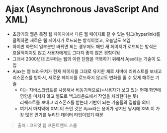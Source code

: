 # Ajax (Asynchronous JavaScript And XML)
* 초창기의 웹은 특정 웹 페이지에서 다른 웹 페이지로 갈 수 있는 링크(hyperlink)를 클릭하면 새로운 웹 페이지가 로드되는 방식이었고, 오늘날도 쓰임
* 하지만 화면의 일부분만 바뀌면 되는 경우에도 매번 새 페이지가 로드되는 방식은 효율적이지도 않고 사용자에게도 그다지 좋지 않은 경험이됨
* 그래서 2000년대 초부터는 웹의 이런 단점을 극복하기 위해서 Ajax라는 기술이 도입
* Ajax는 웹 브라우저가 현재 페이지를 그대로 유지한 채로 서버에 리퀘스트를 보내고 리스폰스를 받아서, 새로운 페이지를 로드하지 않고도 변화를 줄 수 있게 해주는 기술
    * 이는 자바스크립트를 사용해서 비동기적으로(=사용자가 보고 있는 현재 화면에 영향을 미치지 않고 별도로 백그라운드에서 작업을 처리한다는 뜻)   
    리퀘스트를 보내고 리스폰스를 받는데 기반이 되는 기술들의 집합을 의미
    * 여기서 마지막에 XML이 쓰인 것은 Ajax라는 용어가 생겨난 당시에 XML이 가장 많은 인기를 누리던 데이터 타입이었기 때문

> 출처 : 코드잇 웹 프론트엔드 스쿨
